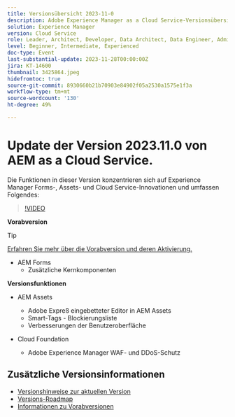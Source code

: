```yaml
---
title: Versionsübersicht 2023-11-0
description: Adobe Experience Manager as a Cloud Service-Versionsübersicht Video 2023.11.0, die Funktionen in dieser Version konzentrieren sich auf Experience Manager Forms, Assets und Cloud Service
solution: Experience Manager
version: Cloud Service
role: Leader, Architect, Developer, Data Architect, Data Engineer, Admin, User
level: Beginner, Intermediate, Experienced
doc-type: Event
last-substantial-update: 2023-11-28T00:00:00Z
jira: KT-14600
thumbnail: 3425864.jpeg
hidefromtoc: true
source-git-commit: 8930660b21b70903e84902f05a2530a1575e1f3a
workflow-type: tm+mt
source-wordcount: '130'
ht-degree: 49%

---
```


# Update der Version 2023.11.0 von AEM as a Cloud Service.

Die Funktionen in dieser Version konzentrieren sich auf Experience Manager Forms-, Assets- und Cloud Service-Innovationen und umfassen Folgendes:

>[!VIDEO](https://video.tv.adobe.com/v/3425864/?learn=on)

**Vorabversion**

>[!TIP]
>
>[Erfahren Sie mehr über die Vorabversion und deren Aktivierung.](https://experienceleague.adobe.com/docs/experience-manager-cloud-service/content/release-notes/prerelease.html?lang=de)

* AEM Forms
   * Zusätzliche Kernkomponenten

**Versionsfunktionen**

* AEM Assets
   * Adobe Expreß eingebetteter Editor in AEM Assets
   * Smart-Tags - Blockierungsliste
   * Verbesserungen der Benutzeroberfläche

* Cloud Foundation
   * Adobe Experience Manager WAF- und DDoS-Schutz

<!-- Have questions about the release?  Discuss the release in [Experience League Communities](https://adobe.ly/474hr8v) -->

## Zusätzliche Versionsinformationen

* [Versionshinweise zur aktuellen Version](https://experienceleague.adobe.com/docs/experience-manager-cloud-service/content/release-notes/home.html?lang=de)
* [Versions-Roadmap](https://experienceleague.adobe.com/docs/experience-manager-release-information/aem-release-updates/update-releases-roadmap.html?lang=de)
* [Informationen zu Vorabversionen](https://experienceleague.adobe.com/docs/experience-manager-cloud-service/content/release-notes/prerelease.html?lang=de)